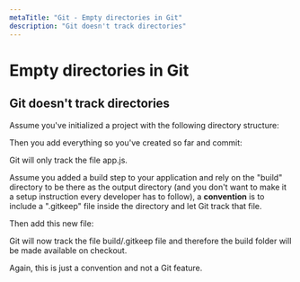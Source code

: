 ```yaml
---
metaTitle: "Git - Empty directories in Git"
description: "Git doesn't track directories"
---
```


# Empty directories in Git



## Git doesn't track directories


Assume you've initialized a project with the following directory structure:

Then you add everything so you've created so far and commit:

Git will only track the file app.js.

Assume you added a build step to your application and rely on the "build" directory to be there as the output directory (and you don't want to make it a setup instruction every developer has to follow), a **convention** is to include a ".gitkeep" file inside the directory and let Git track that file.

Then add this new file:

Git will now track the file build/.gitkeep file and therefore the build folder will be made available on checkout.

Again, this is just a convention and not a Git feature.

